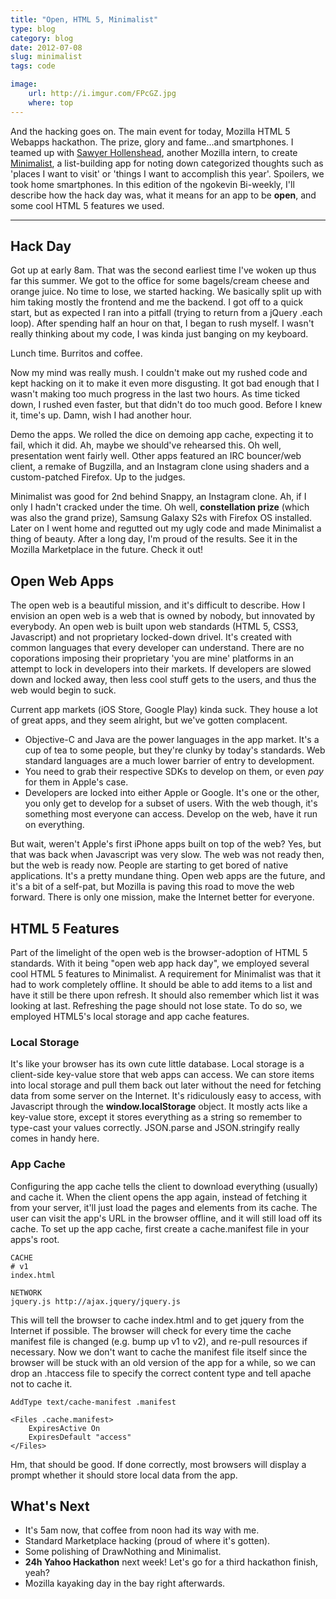 ```yaml
---
title: "Open, HTML 5, Minimalist"
type: blog
category: blog
date: 2012-07-08
slug: minimalist
tags: code

image:
    url: http://i.imgur.com/FPcGZ.jpg
    where: top
---
```


And the hacking goes on. The main event for today, Mozilla HTML 5 Webapps
hackathon. The prize, glory and fame...and smartphones. I teamed up with [Sawyer
Hollenshead](http://sawyerhollenshead.com), another Mozilla intern, to create
[Minimalist](http://minimalist.ngokevin.com), a list-building app for noting
down categorized thoughts such as 'places I want to visit' or 'things I want to
accomplish this year'. Spoilers, we took home smartphones. In this edition of
the ngokevin Bi-weekly, I'll describe how the hack day was, what it means for
an app to be **open**, and some cool HTML 5 features we used.

---

## Hack Day
Got up at early 8am. That was the second earliest time I've woken up thus far
this summer. We got to the office for some bagels/cream cheese and orange
juice. No time to lose, we started hacking. We basically split up with him
taking mostly the frontend and me the backend. I got off to a quick start, but
as expected I ran into a pitfall (trying to return from a jQuery .each loop).
After spending half an hour on that, I began to rush myself. I wasn't really
thinking about my code, I was kinda just banging on my keyboard.

Lunch time. Burritos and coffee.

Now my mind was really mush. I couldn't make out my rushed code and kept
hacking on it to make it even more disgusting. It got bad enough that I wasn't
making too much progress in the last two hours. As time ticked down, I rushed
even faster, but that didn't do too much good. Before I knew it, time's up.
Damn, wish I had another hour.

Demo the apps. We rolled the dice on demoing app cache, expecting it to fail,
which it did. Ah, maybe we should've rehearsed this. Oh well, presentation went
fairly well. Other apps featured an IRC bouncer/web client, a
remake of Bugzilla, and an Instagram clone using shaders and a custom-patched
Firefox. Up to the judges.

Minimalist was good for 2nd behind Snappy, an Instagram clone. Ah, if I only I
hadn't cracked under the time. Oh well, **constellation prize** (which was also the
grand prize), Samsung Galaxy S2s with Firefox OS installed. Later on I went
home and regutted out my ugly code and made Minimalist a thing of beauty. After
a long day, I'm proud of the results. See it in the Mozilla Marketplace in the
future. Check it out!

## Open Web Apps

The open web is a beautiful mission, and it's difficult to describe. How I
envision an open web is a web that is owned by nobody, but innovated by
everybody. An open web is built upon web standards (HTML 5, CSS3, Javascript)
and not proprietary locked-down drivel. It's created with common languages that
every developer can understand. There are no coporations imposing their
proprietary 'you are mine' platforms in an attempt to lock in developers into
their markets. If developers are slowed down and locked away, then less cool
stuff gets to the users, and thus the web would begin to suck.

Current app markets (iOS Store, Google Play) kinda suck. They house a lot of
great apps, and they seem alright, but we've gotten complacent.

- Objective-C and Java are the power languages in the app market. It's a cup of
  tea to some people, but they're clunky by today's standards. Web standard
  languages are a much lower barrier of entry to development.
- You need to grab their respective SDKs to develop on them, or even *pay* for
  them in Apple's case.
- Developers are locked into either Apple or Google. It's one or the other, you
  only get to develop for a subset of users. With the web though, it's
  something most everyone can access. Develop on the web, have it run on
  everything.

But wait, weren't Apple's first iPhone apps built on top of the web? Yes, but
that was back when Javascript was very slow. The web was not ready then, but
the web is ready now. People are starting to get bored of native applications.
It's a pretty mundane thing. Open web apps are the future, and it's a bit of a
self-pat, but Mozilla is paving this road to move the web forward. There is
only one mission, make the Internet better for everyone.

## HTML 5 Features

Part of the limelight of the open web is the browser-adoption of HTML 5
standards. With it being "open web app hack day", we employed several cool HTML
5 features to Minimalist. A requirement for Minimalist was that it had to work
completely offline. It should be able to add items to a list and have it still
be there upon refresh. It should also remember which list it was looking at
last. Refreshing the page should not lose state. To do so, we employed
HTML5's local storage and app cache features.

### Local Storage

It's like your browser has its own cute little database. Local storage is a
client-side key-value store that web apps can access. We can store items into
local storage and pull them back out later without the need for fetching data
from some server on the Internet. It's ridiculously easy to access, with
Javascript through the **window.localStorage** object. It mostly acts like a
key-value store, except it stores everything as a string so remember to
type-cast your values correctly. JSON.parse and JSON.stringify really comes in
handy here.

### App Cache

Configuring the app cache tells the client to download everything (usually) and
cache it. When the client opens the app again, instead of fetching it from your
server, it'll just load the pages and elements from its cache. The user can
visit the app's URL in the browser offline, and it will still load off its
cache. To set up the app cache, first create a cache.manifest file in your
apps's root.

    CACHE
    # v1
    index.html

    NETWORK
    jquery.js http://ajax.jquery/jquery.js

This will tell the browser to cache index.html and to get jquery from the
Internet if possible. The browser will check for every time the cache manifest
file is changed (e.g. bump up v1 to v2), and re-pull resources if necessary.
Now we don't want to cache the manifest file itself since the browser will be
stuck with an old version of the app for a while, so we can drop an .htaccess
file to specify the correct content type and tell apache not to cache it.

    AddType text/cache-manifest .manifest

    <Files .cache.manifest>
        ExpiresActive On
        ExpiresDefault "access"
    </Files>

Hm, that should be good. If done correctly, most browsers will display a prompt
whether it should store local data from the app.

## What's Next

- It's 5am now, that coffee from noon had its way with me.
- Standard Marketplace hacking (proud of where it's gotten).
- Some polishing of DrawNothing and Minimalist.
- **24h Yahoo Hackathon** next week! Let's go for a third hackathon finish, yeah?
- Mozilla kayaking day in the bay right afterwards.
